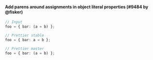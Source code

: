 #### Add parens around assignments in object literal properties (#9484 by @fisker)

<!-- prettier-ignore -->
```ts
// Input
foo = { bar: (a = b) };

// Prettier stable
foo = { bar: a = b };

// Prettier master
foo = { bar: (a = b) };
```
